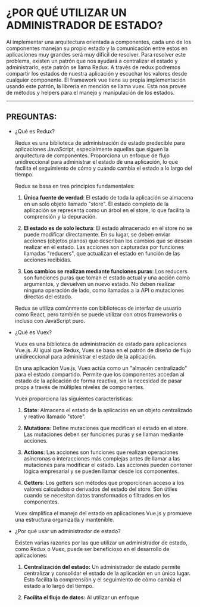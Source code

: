 # ¿POR QUÉ UTILIZAR UN ADMINISTRADOR DE ESTADO?

Al implementar una arquitectura orientada a componentes, cada uno de los
componentes manejan su propio estado y la comunicación entre estos en aplicaciones muy grandes será muy difícil de resolver.
Para resolver este problema, existen un patrón que nos ayudará a centralizar el estado y administrarlo, este patrón se llama Redux.
A través de redux podremos compartir los estados de nuestra aplicación y escuchar los valores desde cualquier componente.
El framework vue tiene su propia implementación usando este patrón, la librería en mención se llama vuex.
Esta nos provee de métodos y helpers para el manejo y manipulación de los estados.

***

## PREGUNTAS:
- ¿Qué es Redux?

  Redux es una biblioteca de administración de estado predecible para aplicaciones JavaScript, especialmente aquellas que siguen la arquitectura de componentes. Proporciona un enfoque de flujo unidireccional para administrar el estado de una aplicación, lo que facilita el seguimiento de cómo y cuándo cambia el estado a lo largo del tiempo.

  Redux se basa en tres principios fundamentales:

  1. **Única fuente de verdad**: El estado de toda la aplicación se almacena en un solo objeto llamado "store". El estado completo de la aplicación se representa como un árbol en el store, lo que facilita la comprensión y la depuración.

  2. **El estado es de solo lectura**: El estado almacenado en el store no se puede modificar directamente. En su lugar, se deben enviar acciones (objetos planos) que describan los cambios que se desean realizar en el estado. Las acciones son capturadas por funciones llamadas "reducers", que actualizan el estado en función de las acciones recibidas.

  3. **Los cambios se realizan mediante funciones puras**: Los reducers son funciones puras que toman el estado actual y una acción como argumentos, y devuelven un nuevo estado. No deben realizar ninguna operación de lado, como llamadas a la API o mutaciones directas del estado.

  Redux se utiliza comúnmente con bibliotecas de interfaz de usuario como React, pero también se puede utilizar con otros frameworks o incluso con JavaScript puro.

- ¿Qué es Vuex?

  Vuex es una biblioteca de administración de estado para aplicaciones Vue.js. Al igual que Redux, Vuex se basa en el patrón de diseño de flujo unidireccional para administrar el estado de la aplicación.

  En una aplicación Vue.js, Vuex actúa como un "almacén centralizado" para el estado compartido. Permite que los componentes accedan al estado de la aplicación de forma reactiva, sin la necesidad de pasar props a través de múltiples niveles de componentes.

  Vuex proporciona las siguientes características:

  1. **State**: Almacena el estado de la aplicación en un objeto centralizado y reativo llamado "store".

  2. **Mutations**: Define mutaciones que modifican el estado en el store. Las mutaciones deben ser funciones puras y se llaman mediante acciones.

  3. **Actions**: Las acciones son funciones que realizan operaciones asíncronas o interacciones más complejas antes de llamar a las mutaciones para modificar el estado. Las acciones pueden contener lógica empresarial y se pueden llamar desde los componentes.

  4. **Getters**: Los getters son métodos que proporcionan acceso a los valores calculados o derivados del estado del store. Son útiles cuando se necesitan datos transformados o filtrados en los componentes.

  Vuex simplifica el manejo del estado en aplicaciones Vue.js y promueve una estructura organizada y mantenible.

- ¿Por qué usar un administrador de estado?

  Existen varias razones por las que utilizar un administrador de estado, como Redux o Vuex, puede ser beneficioso en el desarrollo de aplicaciones:

  1. **Centralización del estado:** Un administrador de estado permite centralizar y consolidar el estado de la aplicación en un único lugar. Esto facilita la comprensión y el seguimiento de cómo cambia el estado a lo largo del tiempo.

  2. **Facilita el flujo de datos:** Al utilizar un enfoque